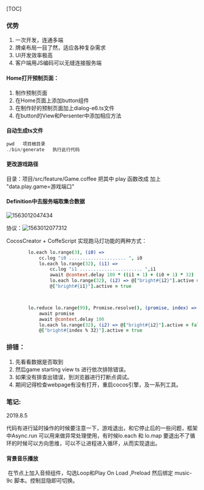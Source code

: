 [TOC]



### 优势

1. 一次开发，连通多端
2. 牌桌布局一目了然，适应各种复杂需求
3. UI开发效率极高
4. 客户端用JS编码可以无缝连接服务端

#### Home打开预制页面：

1. 制作预制页面
2. 在Home页面上添加button组件
3. 在制作好的预制页面加上dialog-e6.ts文件
4. 在button的View和Persenter中添加相应方法

#### 自动生成ts文件

```javascript
pwd   项目根目录
./bin/generate   执行此行代码
```

####  更改游戏路径

目录：项目/src/feature/Game.coffee 把其中 play 函数改成 加上 "data.play.game=游戏端口"

#### Definition中去服务端取集合数据

![1563012047434](C:\Users\Administrator\AppData\Roaming\Typora\typora-user-images\1563012047434.png)

协议：![1563012077312](C:\Users\Administrator\AppData\Roaming\Typora\typora-user-images\1563012077312.png)



CocosCreator + CoffeScript 实现跑马灯功能的两种方式：

```coffeescript
        lo.each lo.range(3), (i0) =>                                                #循环三遍
            cc.log "i0 ..................... ", i0
            lo.each lo.range(32), (i1) =>
                cc.log "i1 ....................... ",i1
                await @context.delay 100 * ((i1 + 1) + (i0 + 1) * 32)
                lo.each lo.range(32), (i2) => @["bright#{i2}"].active = false
                @["bright#{i1}"].active = true



        lo.reduce lo.range(99), Promise.resolve(), (promise, index) =>
            await promise
            await @context.delay 100
            lo.each lo.range(32), (i2) => @["bright#{i2}"].active = false
            @["bright#{index % 32}"].active = true
```

### 排错：

1. 先看看数据是否取到
2. 然后game    starting    view   ts 进行依次排除错误。
3. 如果没有排查出错误，到浏览器进行打断点调试。
4. 期间记得检查webpage有没有打开，重启cocos引擎，及一系列工具。

### 笔记:

2019.8.5

​	代码有进行延时操作的时候要注意一下，游戏退出，和它停止后的一些问题，框架中Async.run 可以用来做异常处理使用，有时候lo.each 和 lo.map 要退出不了循环的时候可以方向思维，可以不让进程进入循环，从而实现退出。

#### 背景音乐播放

​	在节点上加入音频组件，勾选Loop和Play On Load ,Preload 然后绑定 music-9c 脚本。控制显隐即可切换。

